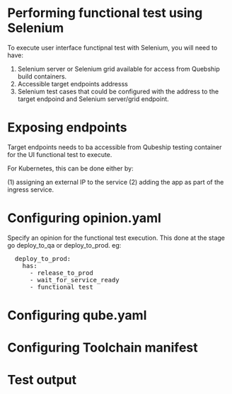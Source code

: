 # Performing functional test using Selenium

To execute user interface functipnal test with Selenium, you will need to have:

1) Selenium server or Selenium grid available for access from Quebship build containers.
2) Accessible target endpoints addresss
3) Selenium test cases that could be configured with the address to the target endpoind and Selenium server/grid endpoint.


# Exposing endpoints

Target endpoints needs to ba accessible from Qubeship testing container for the UI functional test  to execute.

For Kubernetes, this can be done either by:

(1) assigning an external IP to the service
(2) adding the app as part of the ingress service.


# Configuring opinion.yaml

Specify an opinion for the functional test execution.  This done at the stage go deploy_to_qa or deploy_to_prod.
eg:

<pre>
  deploy_to_prod:
    has:
      - release_to_prod
      - wait_for_service_ready
      - functional_test
</pre>



# Configuring qube.yaml


# Configuring Toolchain manifest


# Test output


